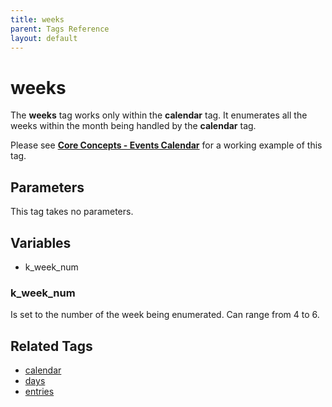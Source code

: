 ```yaml
---
title: weeks
parent: Tags Reference
layout: default
---
```


# weeks

The **weeks** tag works only within the **calendar** tag. It enumerates all the weeks within the month being handled by the **calendar** tag.

Please see [**Core Concepts - Events Calendar**](../concepts/events-calendar.html) for a working example of this tag.

## Parameters

This tag takes no parameters.

## Variables

* k\_week\_num

### k_week_num

Is set to the number of the week being enumerated. Can range from 4 to 6\.

## Related Tags

* [calendar](./calendar.html)
* [days](./days.html)
* [entries](./entries.html)
